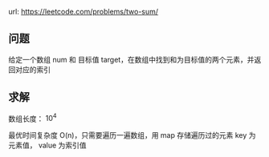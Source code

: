 url: https://leetcode.com/problems/two-sum/

## 问题

给定一个数组 num 和 目标值 target，在数组中找到和为目标值的两个元素，并返回对应的索引

## 求解

数组长度： $10^4$

最优时间复杂度 O(n)，只需要遍历一遍数组，用 map 存储遍历过的元素 key 为元素值， value 为索引值




